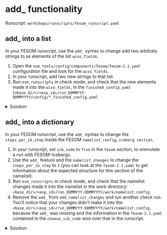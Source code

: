 add_ functionality
==================

Runscript: `workshops/runscripts/fesom_runscript.yaml`

add_ into a list
----------------

In your FESOM runscript, use the `add_` syntax to change add two arbitraty strings to as elements of the list
`wiso_fields`.

1. Open the `esm_tools/config/components/fesom/fesom-2.1.yaml` configuration file and look for the `wiso_fields`.
2. In your runscript, add two new strings to that list.
3. Run `esm_runscripts` in check mode, and check that the new elements made it into the `wiso_fields`, in the
   `finished_config.yaml` (`<base_dir>/<exp_id>/run_DDMMYYY-DDMMYYYY/config/*_finished_config.yaml`

<details>
  <summary>Solution</summary>
  
  ``` yaml
  fesom:
      add_wiso_fields:
          - str-1
          - str-2
  ```
</details>

add_ into a dictionary
----------------------

In your FESOM runscript, use the `add_` syntax to change the `steps_per_ib_step` inside the FESOM `namelist_config`, `iceberg section`.

1. In your runscript, set `icb_code` to `True` in the `fesom` section, to emmulate a run with FESOM-Icebergs.
2. Use the `add_` feature and the `namelist_changes` to change the `steps_per_ib_step` to `3` (you can look at the
   `fesom-2.1.yaml` to get information about the expected structure for this section of the namelist).
3. Run `esm_runscripts` in check mode, and check that the namelist changes made it into the namelist in the work
   directory: `<base_dir>/<exp_id>/run_DDMMYYY-DDMMYYYY/work/namelist.config`
4. Remove the `add_` from `add_namelist_changes` and run another check run. You'll notice that your changes didn't
   make it into the `<base_dir>/<exp_id>/run_DDMMYYY-DDMMYYYY/work/namelist.config`, because the `add_` was missing
   and the information in the `fesom-2.1.yaml` contained in the `choose_icb_code` won over that in the runscript.

<details>
  <summary>Solution</summary>
  
  ``` yaml
  fesom:
      icb_code:
      add_namelist_changes:
          namelist.config:
              icebergs:
                  steps_per_ib_step: 3
  ```
</details>
